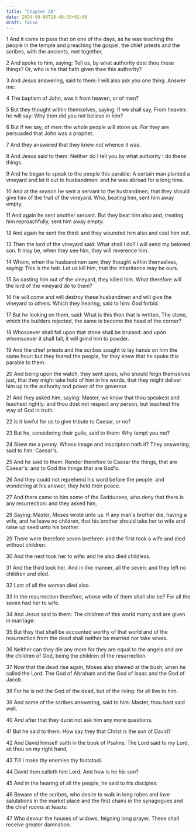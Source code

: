 ```yaml
---
title: "Chapter 20"
date: 2024-09-06T18:40:35+02:00
draft: false
---
```




1 And it came to pass that on one of the days, as he was teaching the people in the temple and preaching the gospel, the chief priests and the scribes, with the ancients, met together,

2 And spoke to him, saying: Tell us, by what authority dost thou these things? Or, who is he that hath given thee this authority?

3 And Jesus answering, said to them: I will also ask you one thing. Answer me:

4 The baptism of John, was it from heaven, or of men?

5 But they thought within themselves, saying: If we shall say, From heaven: he will say: Why then did you not believe in him?

6 But if we say, of men: the whole people will stone us. For they are persuaded that John was a prophet.

7 And they answered that they knew not whence it was.

8 And Jesus said to them: Neither do I tell you by what authority I do these things.

9 And he began to speak to the people this parable: A certain man planted a vineyard and let it out to husbandmen: and he was abroad for a long time.

10 And at the season he sent a servant to the husbandmen, that they should give him of the fruit of the vineyard. Who, beating him, sent him away empty.

11 And again he sent another servant. But they beat him also and, treating him reproachfully, sent him away empty.

12 And again he sent the third: and they wounded him also and cast him out.

13 Then the lord of the vineyard said: What shall I do? I will send my beloved son. It may be, when they see him, they will reverence him.

14 Whom, when the husbandmen saw, they thought within themselves, saying: This is the heir. Let us kill him, that the inheritance may be ours.

15 So casting him out of the vineyard, they killed him. What therefore will the lord of the vineyard do to them?

16 He will come and will destroy these husbandmen and will give the vineyard to others. Which they hearing, said to him: God forbid.

17 But he looking on them, said: What is this then that is written, The stone, which the builders rejected, the same is become the head of the corner?

18 Whosoever shall fall upon that stone shall be bruised: and upon whomsoever it shall fall, it will grind him to powder.

19 And the chief priests and the scribes sought to lay hands on him the same hour: but they feared the people, for they knew that he spoke this parable to them.

20 And being upon the watch, they sent spies, who should feign themselves just, that they might take hold of him in his words, that they might deliver him up to the authority and power of the governor.

21 And they asked him, saying: Master, we know that thou speakest and teachest rightly: and thou dost not respect any person, but teachest the way of God in truth.

22 Is it lawful for us to give tribute to Caesar, or no?

23 But he, considering their guile, said to them: Why tempt you me?

24 Shew me a penny. Whose image and inscription hath it? They answering, said to him: Caesar's.

25 And he said to them: Render therefore to Caesar the things, that are Caesar's: and to God the things that are God's.

26 And they could not reprehend his word before the people: and wondering at his answer, they held their peace.

27 And there came to him some of the Sadducees, who deny that there is any resurrection: and they asked him,

28 Saying: Master, Moses wrote unto us: If any man's brother die, having a wife, and he leave no children, that his brother should take her to wife and raise up seed unto his brother.

29 There were therefore seven brethren: and the first took a wife and died without children.

30 And the next took her to wife: and he also died childless.

31 And the third took her. And in like manner, all the seven: and they left no children and died.

32 Last of all the woman died also.

33 In the resurrection therefore, whose wife of them shall she be? For all the seven had her to wife.

34 And Jesus said to them: The children of this world marry and are given in marriage:

35 But they that shall be accounted worthy of that world and of the resurrection from the dead shall neither be married nor take wives.

36 Neither can they die any more for they are equal to the angels and are the children of God, being the children of the resurrection.

37 Now that the dead rise again, Moses also shewed at the bush, when he called the Lord: The God of Abraham and the God of Isaac and the God of Jacob.

38 For he is not the God of the dead, but of the living: for all live to him.

39 And some of the scribes answering, said to him: Master, thou hast said well.

40 And after that they durst not ask him any more questions.

41 But he said to them: How say they that Christ is the son of David?

42 And David himself saith in the book of Psalms: The Lord said to my Lord, sit thou on my right hand,

43 Till I make thy enemies thy footstool.

44 David then calleth him Lord. And how is he his son?

45 And in the hearing of all the people, he said to his disciples:

46 Beware of the scribes, who desire to walk in long robes and love salutations in the market place and the first chairs in the synagogues and the chief rooms at feasts:

47 Who devour the houses of widows, feigning long prayer. These shall receive greater damnation.

